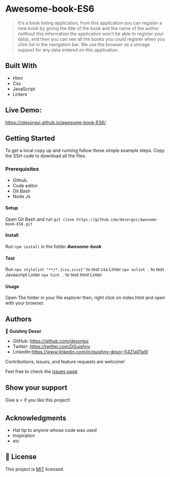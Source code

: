 # Awesome-book-ES6

> It's a book listing application, from this application you can register a new book by giving the title of the book and the name of the author (without this information the application won't be able to register your data), and then you can see all the books you could register when you click list in the navigation bar. We use the browser as a storage support for any data entered on this application.

## Built With

- Html
- Css
- JavaScript
- Linters

## Live Demo:

[https:///desorgui.github.io/awesome-book-ES6/](https:///desorgui.github.io/awesome-book-ES6/)

## Getting Started

To get a local copy up and running follow these simple example steps.
Copy the SSH code to download all the files.

### Prerequisites

- Github.
- Code editor.
- Git Bash
- Node Js

#### Setup

Open Git Bash and run
`git clone https://github.com/desorgui/awesome-book-ES6.git`

#### Install

Run `npm install` in the folder **_Awesome-book_**

#### Test

Run 
`npx stylelint "**/*.{css,scss}"` to test css Linter
`npx eslint .` to test Javascript Linter
`npx hint .` to test html Linter

#### Usage

Open The folder in your file explorer then, right click on index.html and open with your browser.

## Authors

👤 **Guishny Desor**

- GitHub: https://github.com/desorgui
- Twitter: https://twitter.com/DGuishny
- LinkedIn:https://www.linkedin.com/in/guishny-desor-5421a01a9/

Contributions, issues, and feature requests are welcome!

Feel free to check the [issues page](../../issues/).

## Show your support

Give a ⭐️ if you like this project!

## Acknowledgments

- Hat tip to anyone whose code was used
- Inspiration
- etc

## 📝 License

This project is [MIT](./MIT.md) licensed.
